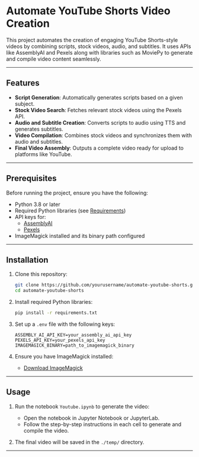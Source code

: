 # Automate YouTube Shorts Video Creation

This project automates the creation of engaging YouTube Shorts-style videos by combining scripts, stock videos, audio, and subtitles. It uses APIs like AssemblyAI and Pexels along with libraries such as MoviePy to generate and compile video content seamlessly.

---

## Features
- **Script Generation**: Automatically generates scripts based on a given subject.
- **Stock Video Search**: Fetches relevant stock videos using the Pexels API.
- **Audio and Subtitle Creation**: Converts scripts to audio using TTS and generates subtitles.
- **Video Compilation**: Combines stock videos and synchronizes them with audio and subtitles.
- **Final Video Assembly**: Outputs a complete video ready for upload to platforms like YouTube.

---

## Prerequisites
Before running the project, ensure you have the following:
- Python 3.8 or later
- Required Python libraries (see [Requirements](#requirements))
- API keys for:
  - [AssemblyAI](https://www.assemblyai.com/)
  - [Pexels](https://www.pexels.com/api/)
- ImageMagick installed and its binary path configured

---

## Installation

1. Clone this repository:
   ```bash
   git clone https://github.com/yourusername/automate-youtube-shorts.git
   cd automate-youtube-shorts
   ```

2. Install required Python libraries:
   ```bash
   pip install -r requirements.txt
   ```

3. Set up a `.env` file with the following keys:
   ```
   ASSEMBLY_AI_API_KEY=your_assembly_ai_api_key
   PEXELS_API_KEY=your_pexels_api_key
   IMAGEMAGICK_BINARY=path_to_imagemagick_binary
   ```

4. Ensure you have ImageMagick installed:
   - [Download ImageMagick](https://imagemagick.org/script/download.php)

---

## Usage

1. Run the notebook `Youtube.ipynb` to generate the video:
   - Open the notebook in Jupyter Notebook or JupyterLab.
   - Follow the step-by-step instructions in each cell to generate and compile the video.

2. The final video will be saved in the `./temp/` directory.

---
